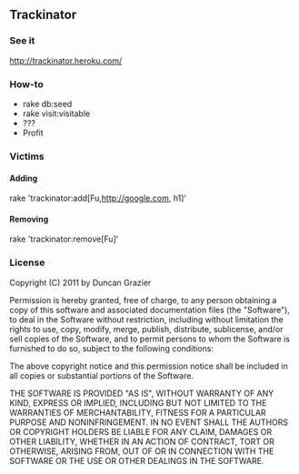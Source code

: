 ## Trackinator

### See it

http://trackinator.heroku.com/

### How-to

* rake db:seed
* rake visit:visitable
* ???
* Profit

### Victims

#### Adding

  rake 'trackinator:add[Fu,http://google.com, h1]'

#### Removing

  rake 'trackinator:remove[Fu]'

### License

Copyright (C) 2011 by Duncan Grazier

Permission is hereby granted, free of charge, to any person obtaining a copy
of this software and associated documentation files (the "Software"), to deal
in the Software without restriction, including without limitation the rights
to use, copy, modify, merge, publish, distribute, sublicense, and/or sell
copies of the Software, and to permit persons to whom the Software is
furnished to do so, subject to the following conditions:

The above copyright notice and this permission notice shall be included in
all copies or substantial portions of the Software.

THE SOFTWARE IS PROVIDED "AS IS", WITHOUT WARRANTY OF ANY KIND, EXPRESS OR
IMPLIED, INCLUDING BUT NOT LIMITED TO THE WARRANTIES OF MERCHANTABILITY,
FITNESS FOR A PARTICULAR PURPOSE AND NONINFRINGEMENT. IN NO EVENT SHALL THE
AUTHORS OR COPYRIGHT HOLDERS BE LIABLE FOR ANY CLAIM, DAMAGES OR OTHER
LIABILITY, WHETHER IN AN ACTION OF CONTRACT, TORT OR OTHERWISE, ARISING FROM,
OUT OF OR IN CONNECTION WITH THE SOFTWARE OR THE USE OR OTHER DEALINGS IN
THE SOFTWARE.